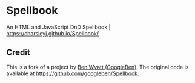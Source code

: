 # Spellbook
An HTML and JavaScript DnD Spellbook | https://charsleyj.github.io/Spellbook/



## Credit

This is a fork of a project by [Ben Wyatt (GoogleBen)](https://github.com/googleben). The original code is available at https://github.com/googleben/Spellbook.

